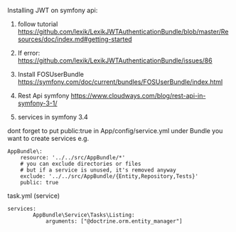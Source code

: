Installing JWT on symfony api:
1. follow tutorial
https://github.com/lexik/LexikJWTAuthenticationBundle/blob/master/Resources/doc/index.md#getting-started

2. If error:
https://github.com/lexik/LexikJWTAuthenticationBundle/issues/86

3. Install FOSUserBundle
https://symfony.com/doc/current/bundles/FOSUserBundle/index.html

4. Rest Api symfony
https://www.cloudways.com/blog/rest-api-in-symfony-3-1/

5. services in symfony 3.4

dont forget to put public:true in App/config/service.yml under Bundle you want to create services
e.g.

	AppBundle\:
        resource: '../../src/AppBundle/*'
        # you can exclude directories or files
        # but if a service is unused, it's removed anyway
        exclude: '../../src/AppBundle/{Entity,Repository,Tests}'
        public: true

task.yml (service)

	services:
    		AppBundle\Service\Tasks\Listing:
        		arguments: ["@doctrine.orm.entity_manager"]